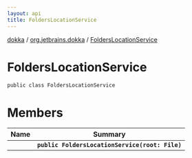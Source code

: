 ```yaml
---
layout: api
title: FoldersLocationService
---
```

[dokka](../../index.html) / [org.jetbrains.dokka](../index.html) / [FoldersLocationService](index.html)


# FoldersLocationService


```
public class FoldersLocationService
```

# Members

| Name | Summary |
|------|---------|
|[<init>](_init_.html)|**`public FoldersLocationService(root: File)`**|
